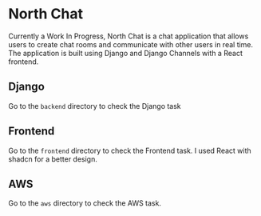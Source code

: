 # North Chat

Currently a Work In Progress, North Chat is a chat application that allows users to create chat rooms and communicate with other users in real time. The application is built using Django and Django Channels with a React frontend.

## Django
Go to the `backend` directory to check the Django task

## Frontend
Go to the `frontend` directory to check the Frontend task. I used React with shadcn for a better design.

## AWS
Go to the `aws` directory to check the AWS task.

